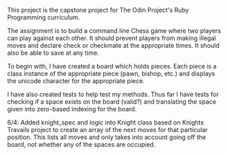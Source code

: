 This project is the capstone project for The Odin Project's Ruby Programming curriculum.

The assignment is to build a command line Chess game where two players can play against each other. It should prevent players from making illegal moves and declare check or checkmate at the appropriate times. It should also be able to save at any time.

To begin with, I have created a board which holds pieces. Each piece is a class instance of the appropriate piece (pawn, bishop, etc.) and displays the unicode character for the appropriate piece.

I have also created tests to help test my methods. Thus far I have tests for checking if a space exists on the board (valid?) and translating the space given into zero-based indexing for the board.

6/4: Added knight_spec and logic into Knight class based on Knights Travails project to create an array of the next moves for that particular position. This lists all moves and only takes into account going off the board, not whether any of the spaces are occupied.